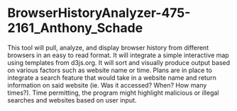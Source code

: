 # BrowserHistoryAnalyzer-475-2161_Anthony_Schade
This tool will pull, analyze, and display browser history from different browsers in an easy to read format. 
It will integrate a simple interactive map using templates from d3js.org. It will sort and visually produce 
output based on various factors such as website name or time. Plans are in place to integrate a search feature
that would take in a website name and return information on said website (ie. Was it accessed? When? How many times?). 
Time permitting, the program might highlight malicious or illegal searches and websites based on user input.
